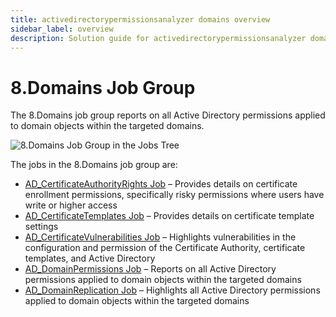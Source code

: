 ```yaml
---
title: activedirectorypermissionsanalyzer domains overview
sidebar_label: overview
description: Solution guide for activedirectorypermissionsanalyzer domains overview including implementation steps, configuration, and best practices.
---
```


# 8.Domains Job Group

The 8.Domains job group reports on all Active Directory permissions applied to domain objects within
the targeted domains.

![8.Domains Job Group in the Jobs Tree](/img/product_docs/accessanalyzer/admin/hostmanagement/jobstree.webp)

The jobs in the 8.Domains job group are:

- [AD_CertificateAuthorityRights Job](/docs/accessanalyzer/12.0/solutions/activedirectorypermissionsanalyzer/domains/ad-certificateauthorityrights.md) – Provides details on
  certificate enrollment permissions, specifically risky permissions where users have write or
  higher access
- [AD_CertificateTemplates Job](/docs/accessanalyzer/12.0/solutions/activedirectorypermissionsanalyzer/domains/ad-certificatetemplates.md) – Provides details on certificate
  template settings
- [AD_CertificateVulnerabilities Job](/docs/accessanalyzer/12.0/solutions/activedirectorypermissionsanalyzer/domains/ad-certificatevulnerabilities.md) – Highlights vulnerabilities
  in the configuration and permission of the Certificate Authority, certificate templates, and
  Active Directory
- [AD_DomainPermissions Job](/docs/accessanalyzer/12.0/solutions/activedirectorypermissionsanalyzer/domains/ad-domainpermissions.md) – Reports on all Active Directory permissions
  applied to domain objects within the targeted domains
- [AD_DomainReplication Job](/docs/accessanalyzer/12.0/solutions/activedirectorypermissionsanalyzer/domains/ad-domainreplication.md) – Highlights all Active Directory permissions
  applied to domain objects within the targeted domains
